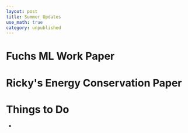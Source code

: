 ```yaml
---
layout: post
title: Summer Updates
use_math: true
category: unpublished
---
```


# Fuchs ML Work Paper

# Ricky's Energy Conservation Paper

# Things to Do
- 
